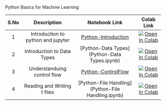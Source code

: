 Python Basics for Machine Learning

| S.No |  Description                             | Notebook Link                                                          | Colab Link           |
|:----:|    :------------:                        |     :--------------:                                                   |    :--------:        |
| 1    | Introduction to python and jupyter       | [Python-Introduction](Python-Introduction.ipynb)  |[![Open In Colab](https://colab.research.google.com/assets/colab-badge.svg)](https://colab.research.google.com/github/rbg-research/AI-Training/blob/main/python/python-basics/Python-Introduction.ipynb)                                                                                                                               |
| 2    | Introduction to Data Types               | [Python-Data Types](Python-Data Types.ipynb)      |[![Open In Colab](https://colab.research.google.com/assets/colab-badge.svg)](https://colab.research.google.com/github/rbg-research/AI-Training/blob/main/python/python-basics/Python-Data%20Types.ipynb)                                                                                                                               |
| 3    | Understanduing control flow              | [Python-ControlFlow](Python-ControlFlow.ipynb)    |[![Open In Colab](https://colab.research.google.com/assets/colab-badge.svg)](https://colab.research.google.com/github/rbg-research/AI-Training/blob/main/python/python-basics/Python-ControlFlow.ipynb)                                                                                                                                |
| 4    | Reading and Writing t files              | [Python-File Handling](Python-File Handling.ipynb)|[![Open In Colab](https://colab.research.google.com/assets/colab-badge.svg)](https://colab.research.google.com/github/rbg-research/AI-Training/blob/main/python/python-basics/Python-File%20Handling.ipynb)                                                                                                                            |
 
 
